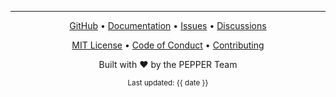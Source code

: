 ---
<div align="center">
  <p>
    <a href="https://github.com/FairGigAI/PEPPER">GitHub</a> •
    <a href="https://pepper.readthedocs.io">Documentation</a> •
    <a href="https://github.com/FairGigAI/PEPPER/issues">Issues</a> •
    <a href="https://github.com/FairGigAI/PEPPER/discussions">Discussions</a>
  </p>
  <p>
    <a href="https://github.com/FairGigAI/PEPPER/blob/main/LICENSE">MIT License</a> •
    <a href="https://github.com/FairGigAI/PEPPER/blob/main/CODE_OF_CONDUCT.md">Code of Conduct</a> •
    <a href="https://github.com/FairGigAI/PEPPER/blob/main/CONTRIBUTING.md">Contributing</a>
  </p>
  <p>
    Built with ❤️ by the PEPPER Team
  </p>
  <p>
    <small>Last updated: {{ date }}</small>
  </p>
</div> 